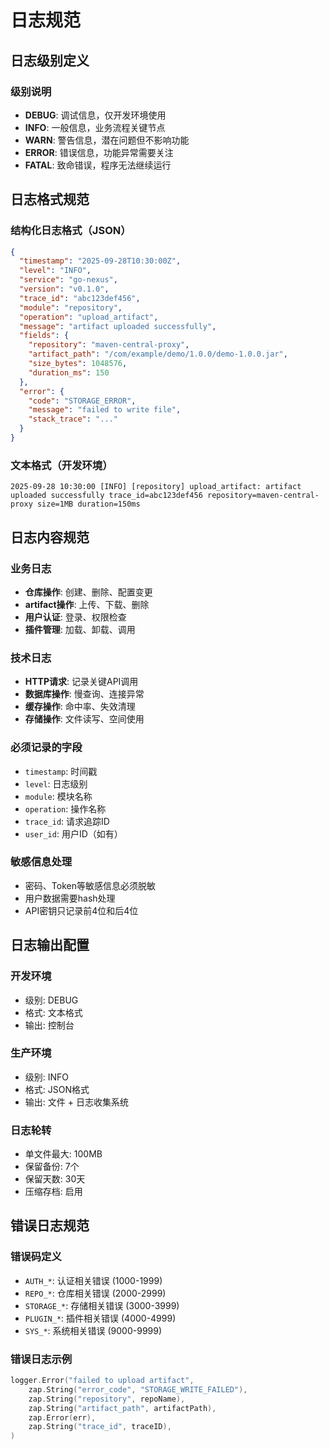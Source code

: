 # 日志规范

## 日志级别定义

### 级别说明
- **DEBUG**: 调试信息，仅开发环境使用
- **INFO**: 一般信息，业务流程关键节点
- **WARN**: 警告信息，潜在问题但不影响功能
- **ERROR**: 错误信息，功能异常需要关注
- **FATAL**: 致命错误，程序无法继续运行

## 日志格式规范

### 结构化日志格式（JSON）
```json
{
  "timestamp": "2025-09-28T10:30:00Z",
  "level": "INFO",
  "service": "go-nexus",
  "version": "v0.1.0",
  "trace_id": "abc123def456",
  "module": "repository",
  "operation": "upload_artifact",
  "message": "artifact uploaded successfully",
  "fields": {
    "repository": "maven-central-proxy",
    "artifact_path": "/com/example/demo/1.0.0/demo-1.0.0.jar",
    "size_bytes": 1048576,
    "duration_ms": 150
  },
  "error": {
    "code": "STORAGE_ERROR",
    "message": "failed to write file",
    "stack_trace": "..."
  }
}
```

### 文本格式（开发环境）
```
2025-09-28 10:30:00 [INFO] [repository] upload_artifact: artifact uploaded successfully trace_id=abc123def456 repository=maven-central-proxy size=1MB duration=150ms
```

## 日志内容规范

### 业务日志
- **仓库操作**: 创建、删除、配置变更
- **artifact操作**: 上传、下载、删除
- **用户认证**: 登录、权限检查
- **插件管理**: 加载、卸载、调用

### 技术日志
- **HTTP请求**: 记录关键API调用
- **数据库操作**: 慢查询、连接异常
- **缓存操作**: 命中率、失效清理
- **存储操作**: 文件读写、空间使用

### 必须记录的字段
- `timestamp`: 时间戳
- `level`: 日志级别
- `module`: 模块名称
- `operation`: 操作名称
- `trace_id`: 请求追踪ID
- `user_id`: 用户ID（如有）

### 敏感信息处理
- 密码、Token等敏感信息必须脱敏
- 用户数据需要hash处理
- API密钥只记录前4位和后4位

## 日志输出配置

### 开发环境
- 级别: DEBUG
- 格式: 文本格式
- 输出: 控制台

### 生产环境
- 级别: INFO
- 格式: JSON格式
- 输出: 文件 + 日志收集系统

### 日志轮转
- 单文件最大: 100MB
- 保留备份: 7个
- 保留天数: 30天
- 压缩存档: 启用

## 错误日志规范

### 错误码定义
- `AUTH_*`: 认证相关错误 (1000-1999)
- `REPO_*`: 仓库相关错误 (2000-2999)  
- `STORAGE_*`: 存储相关错误 (3000-3999)
- `PLUGIN_*`: 插件相关错误 (4000-4999)
- `SYS_*`: 系统相关错误 (9000-9999)

### 错误日志示例
```go
logger.Error("failed to upload artifact",
    zap.String("error_code", "STORAGE_WRITE_FAILED"),
    zap.String("repository", repoName),
    zap.String("artifact_path", artifactPath),
    zap.Error(err),
    zap.String("trace_id", traceID),
)
```